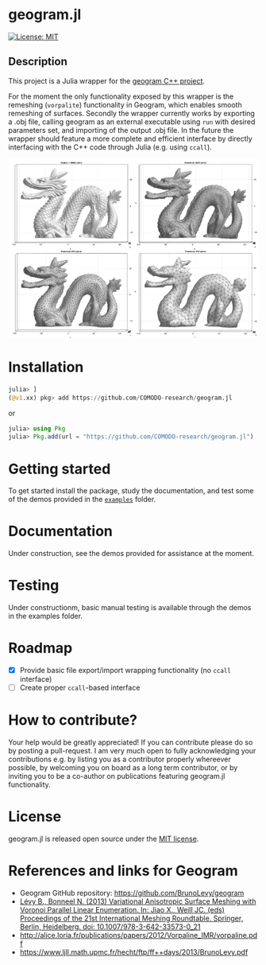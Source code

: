 # geogram.jl

[![License: MIT](https://img.shields.io/badge/License-MIT-blue.svg)](https://github.com/COMODO-research/geogram.jl/blob/main/LICENSE)

## Description 
This project is a Julia wrapper for the [geogram C++ project](https://github.com/BrunoLevy/geogram). 

For the moment the only functionality exposed by this wrapper is the remeshing (`vorpalite`) functionality in Geogram, which enables smooth remeshing of surfaces. Secondly the wrapper currently works by exporting a .obj file, calling geogram as an external executable using `run` with desired parameters set, and importing of the output .obj file. In the future the wrapper should feature a more complete and efficient interface by directly interfacing with the C++ code through Julia (e.g. using `ccall`). 

![](assets/img/ggremesh_example_01.png)  

# Installation
```julia
julia> ]
(@v1.xx) pkg> add https://github.com/COMODO-research/geogram.jl
```

or 

```julia
julia> using Pkg
julia> Pkg.add(url = "https://github.com/COMODO-research/geogram.jl")
```

# Getting started
To get started install the package, study the documentation, and test some of the demos provided in the [`examples`](https://github.com/COMODO-research/geogram.jl/tree/main/examples) folder. 

# Documentation 
Under construction, see the demos provided for assistance at the moment. 

# Testing 
Under constructionm, basic manual testing is available through the demos in the examples folder. 

# Roadmap
- [x] Provide basic file export/import wrapping functionality (no `ccall` interface)
- [ ] Create proper `ccall`-based interface 

# How to contribute? 
Your help would be greatly appreciated! If you can contribute please do so by posting a pull-request. I am very much open to fully acknowledging your contributions e.g. by listing you as a contributor properly whereever possible, by welcoming you on board as a long term contributor, or by inviting you to be a co-author on publications featuring geogram.jl functionality. 

# License 
geogram.jl is released open source under the [MIT license](https://github.com/COMODO-research/geogram.jl/blob/main/LICENSE).

# References and links for Geogram

* Geogram GitHub repository: https://github.com/BrunoLevy/geogram
* [Lévy B., Bonneel N. (2013) Variational Anisotropic Surface Meshing with
Voronoi Parallel Linear Enumeration. In: Jiao X., Weill JC. (eds)
Proceedings of the 21st International Meshing Roundtable. Springer,
Berlin, Heidelberg. doi: 10.1007/978-3-642-33573-0_21](https://doi.org/10.1007/978-3-642-33573-0_21 ) 
* http://alice.loria.fr/publications/papers/2012/Vorpaline_IMR/vorpaline.pdf
* https://www.ljll.math.upmc.fr/hecht/ftp/ff++days/2013/BrunoLevy.pdf

